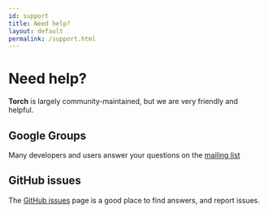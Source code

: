 ```yaml
---
id: support
title: Need help?
layout: default
permalink: /support.html
---
```


# Need help?

**Torch** is largely community-maintained, but we are very friendly and helpful.

## Google Groups

Many developers and users answer your questions on the [mailing list](https://groups.google.com/forum/embed/?place=forum%2Ftorch7#!forum/torch7)

## GitHub issues

The [GitHub issues](https://github.com/facebook/flow/issues) page is a good place to find answers, and report issues.

